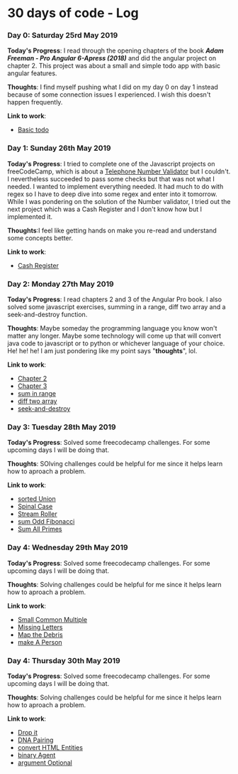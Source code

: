 # 30 days of code - Log
### Day 0: Saturday 25rd May 2019

**Today's Progress**: I read through the opening chapters of the book **_Adam Freeman - Pro Angular 6-Apress (2018)_** and did the angular project on chapter 2. This project was about a small and simple todo app with basic angular features.

**Thoughts**: I find myself pushing what I did on my day 0 on day 1 instead because of some connection issues I experienced. I wish this doesn't happen frequently.

**Link to work**:
* [Basic todo](https://github.com/debenick17/Angular-Projects/commit/e9c9ef5777d5496e0f47880ae0bea92ff41df20e)

### Day 1: Sunday 26th May 2019

**Today's Progress**: I tried to complete one of the Javascript projects on freeCodeCamp, which is about a [Telephone Number Validator](https://learn.freecodecamp.org/javascript-algorithms-and-data-structures/javascript-algorithms-and-data-structures-projects/telephone-number-validator/) but I couldn't. I nevertheless succeeded to pass some checks but that was not what I needed. I wanted to implement everything needed. It had much to do with regex so I have to deep dive into some regex and enter into it tomorrow. While I was pondering on the solution of the Number validator, I tried out the next project which was a Cash Register and I don't know how but I implemented it.

**Thoughts**:I feel like getting hands on make you re-read and understand some concepts better.

**Link to work**: 
* [Cash Register](https://github.com/debenick17/freeCodeCamp/commit/7fef7448eb1230d4ad52519d77a60b902ec208c7)

### Day 2: Monday 27th May 2019

**Today's Progress**:  I read chapters 2 and 3 of the Angular Pro book. I also solved some javascript exercises, summing in a range, diff two array and a seek-and-destroy function.

**Thoughts**: Maybe someday the programming language you know won't matter any longer. Maybe some technology will come up that will convert java code to javascript or to python or whichever language of your choice. He! he! he! I am just pondering like my point says "**thoughts**", lol.

**Link to work**:
* [Chapter 2](NA)
* [Chapter 3](NA)
* [sum in range](https://github.com/debenick17/freeCodeCamp/commit/e01d4bd9b2c095b32341100f949bedd7339b6024)
* [diff two array](https://github.com/debenick17/freeCodeCamp/commit/ff1ecc281a45952d9a21aaccae50310193d002dd)
* [seek-and-destroy](https://github.com/debenick17/freeCodeCamp/blob/master/Javascript_exercises/seek_and_destroy.js)

### Day 3: Tuesday 28th May 2019

**Today's Progress**: Solved some freecodecamp challenges. For some upcoming days I will be doing that.

**Thoughts**: SOlving challenges could be helpful for me since it helps learn how to aproach a problem. 

**Link to work**:
* [sorted Union](https://github.com/debenick17/freeCodeCamp/commit/a8b69f77a647f46edc86d3984c29aad3f38e24fb)
* [Spinal Case](https://github.com/debenick17/freeCodeCamp/commit/3bfbe2c880a88d337ca8140695b1e88023807745)
* [Stream Roller](https://github.com/debenick17/freeCodeCamp/commit/8ff20917abdf1cc26baeb80d7dc476ca2cb2d419)
* [sum Odd Fibonacci](https://github.com/debenick17/freeCodeCamp/commit/4e94a0d1c44ae6f966c9a5654e62066a2f1c83f9)
* [Sum All Primes](https://github.com/debenick17/freeCodeCamp/commit/97f930ff0ce7ba8a563b9d18e07d06a88c1fb75e)

### Day 4: Wednesday 29th May 2019

**Today's Progress**: Solved some freecodecamp challenges. For some upcoming days I will be doing that.

**Thoughts**: Solving challenges could be helpful for me since it helps learn how to aproach a problem. 

**Link to work**:
* [Small Common Multiple](https://github.com/debenick17/freeCodeCamp/commit/7957a3d089fdbf1c8719d44459cbf5eee6679f02)
* [Missing Letters](https://github.com/debenick17/freeCodeCamp/commit/3fba3df302215167ce43a9b086ee3b1dae0fe57e)
* [Map the Debris](https://github.com/debenick17/freeCodeCamp/commit/30df01eb1d979e89121f13a7dbbf2e137b2555fd)
* [make A Person](https://github.com/debenick17/freeCodeCamp/commit/5fb8866ba8040b44fd16fd49531618e716747961)

### Day 4: Thursday 30th May 2019

**Today's Progress**: Solved some freecodecamp challenges. For some upcoming days I will be doing that.

**Thoughts**: Solving challenges could be helpful for me since it helps learn how to aproach a problem. 

**Link to work**:
* [Drop it](https://github.com/debenick17/freeCodeCamp/commit/7a3a6dc60cb86bb65c2cac7659c6c7d6732e0f81)
* [DNA Pairing](https://github.com/debenick17/freeCodeCamp/commit/b4ea1cd1f42ea91a1a4a19c1b3064cb0d500976e)
* [convert HTML Entities](https://github.com/debenick17/freeCodeCamp/commit/bcfba8fdb8a6b43db9c3317d6aaae42b8a9de37c)
* [binary Agent](https://github.com/debenick17/freeCodeCamp/commit/ca0930f7d982f1f9d2b4a43c27b0bde02e2d797e)
* [argument Optional](https://github.com/debenick17/freeCodeCamp/commit/e798436f6043e896492f7bf3aef57b9311f06514)

